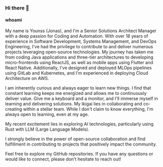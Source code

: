 ### Hi there 👋

<!--
**younss/Younss** is a ✨ _special_ ✨ repository because its `README.md` (this file) appears on your GitHub profile.

Here are some ideas to get you started:

- 🔭 I’m currently working on ...
- 🌱 I’m currently learning ...
- 👯 I’m looking to collaborate on ...
- 🤔 I’m looking for help with ...
- 💬 Ask me about ...
- 📫 How to reach me: ...
- 😄 Pronouns: ...
- ⚡ Fun fact: ...
-->

#### whoami

My name is Younss (Jonas), and I'm a Senior Solutions Architect Manager with a deep passion for Coding and Automation. With over 18 years of experience in Software Development, Systems Management, and DevOps Engineering, I've had the privilege to contribute to and deliver numerous projects leveraging open-source technologies. My journey has taken me from coding Java applications and three-tier architectures to developing micro-frontends using ReactJS, as well as mobile apps using Flutter and React Native. Additionally, I've designed and deployed MLOps pipelines using GitLab and Kubernetes, and I'm experienced in deploying Cloud Architecture on AWS.

I am inherently curious and always eager to learn new things. I find that constant learning keeps me energized and allows me to continuously deliver value. Give me a keyboard and a monitor, and I'll immerse myself in learning and delivering solutions. My Ikigai lies in collaborating and co-creating within a stellar team. While I don't claim to know everything, I'm always open to learning, even at my age.

My recent excitement lies in exploring AI technologies, particularly using Rust with LLM (Large Language Models).

I strongly believe in the power of open-source collaboration and find fulfillment in contributing to projects that positively impact the community.

Feel free to explore my GitHub repositories. If you have any questions or would like to connect, please don't hesitate to reach out!
